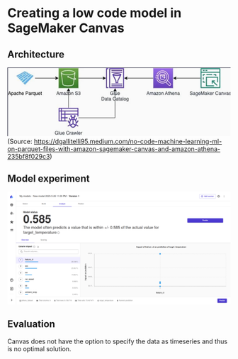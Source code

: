 # Creating a low code model in SageMaker Canvas

## Architecture

![](assets/2023-05-27-10-31-23.png)
(Source: <https://dgallitelli95.medium.com/no-code-machine-learning-ml-on-parquet-files-with-amazon-sagemaker-canvas-and-amazon-athena-235bf8f029c3>)

## Model experiment

![](assets/2023-05-27-10-59-08.png)

## Evaluation

Canvas does not have the option to specify the data as timeseries and thus is no optimal solution.

